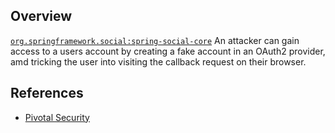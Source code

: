 ## Overview
[`org.springframework.social:spring-social-core`](http://search.maven.org/#search%7Cga%7C1%7Ca%3A%22spring-social-core%22)
An attacker can gain access to a users account by creating a fake account in an OAuth2 provider, amd tricking the user into visiting the callback request on their browser.

## References

- [Pivotal Security](http://pivotal.io/security/cve-2015-5258)
